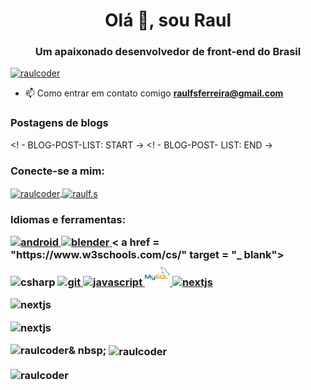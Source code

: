 <h1 align = "center"> Olá 👋, sou Raul </h1>
<h3 align = "center"> Um apaixonado desenvolvedor de front-end do Brasil </h3>

<p align = "left"> <a href = " https://github.com/ryo-ma/github-profile-trophy"><img src = "https://github-profile-trophy.vercel.app/?username=raulcoder" alt = "raulcoder" /> </a> </p>

- 📫 Como entrar em contato comigo **raulfsferreira@gmail.com**

### Postagens de blogs
<! - BLOG-POST-LIST: START ->
<! - BLOG-POST- LIST: END ->

<h3 align = "left"> Conecte-se a mim: </h3>
<p align = "left">
<a href = "https://dev.to/raulcoder" target = "blank" > <img align = "center" src = "https: // cdn.jsdelivr.net/npm/simple-icons@3.0.1/icons/dev-dot-to.svg "alt =" raulcoder "height =" 30 "largura =" 40 "/> </a>
<a href="https://instagram.com/raulf.s" target="blank"> <img align = "center" src = "https://cdn.jsdelivr.net/npm/simple-icons@3.0 .1 / icons / instagram.svg "alt =" raulf.s "height =" 30 "width =" 40 "/> </a>
</p>

<h3 align =" left "> Idiomas e ferramentas: </ h3>
<p align = "left"> <a href="https://developer.android.com" target="_blank"> <img src = "https://raw.githubusercontent.com/devicons/devicon/master/ icons / android / android-original-wordmark.svg "alt =" android "width =" 40 "height =" 40 "/> </a> <a href =" https://www.blender.org/ "target = "_ blank"> <img src = "https://download.blender.org/branding/community/blender_community_badge_white.svg" alt = "blender" width = "40" height = "40" /> </a> < a href = "https://www.w3schools.com/cs/" target = "_ blank"> <img src = "https: //raw.githubusercontent.com / devicons / devicon / master / icons / csharp / csharp-original.svg "alt =" csharp "width =" 40 "height =" 40 "/> </a> <a href =" https: // git- scm.com/ "target =" _ blank "> <img src =" https://www.vectorlogo.zone/logos/git-scm/git-scm-icon.svg "alt =" git "width =" 40 " height = "40" /> </a> <a href="https://developer.mozilla.org/en-US/docs/Web/JavaScript" target="_blank"> <img src = "https: / /raw.githubusercontent.com/devicons/devicon/master/icons/javascript/javascript-original.svg "alt =" javascript "width =" 40 "height =" 40 "/> </a> <a href =" https : //www.mysql.com/ "target ="_blank "> <img src =" https://raw.githubusercontent.com/devicons/devicon/master/icons/mysql/mysql-original-wordmark.svg "alt =" mysql "width =" 40 "height =" 40 "/> </a> <a href="https://nextjs.org/" target="_blank"> <img src =" https://cdn.worldvectorlogo.com/logos/nextjs-3.svg " alt = "nextjs" largura = "40" altura = "40" /> </a> </p><img src = "https://cdn.worldvectorlogo.com/logos/nextjs-3.svg" alt = "nextjs" width = "40" height = "40" /> </a> </p><img src = "https://cdn.worldvectorlogo.com/logos/nextjs-3.svg" alt = "nextjs" width = "40" height = "40" /> </a> </p>

<p> <img align = "left" src = "https://github-readme-stats.vercel.app/api/top-langs?username=raulcoder&show_icons=true&locale=en&layout=compact" alt = "raulcoder" /> </p>

<p> & nbsp; <img align = "center" src = "https://github-readme-stats.vercel.app/api?username=raulcoder&show_icons=true&locale=en" alt = "raulcoder" /> </p>

<p> <img align = "center" src = "https://github-readme-streak-stats.herokuapp.com/?user=raulcoder&" alt = "raulcoder" /> </p>

